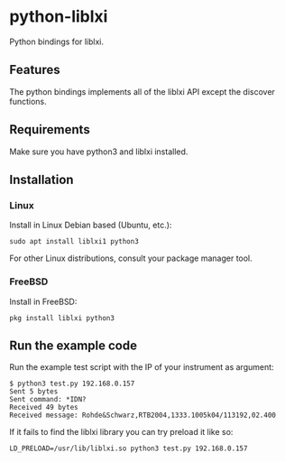# python-liblxi

Python bindings for liblxi.

## Features

The python bindings implements all of the liblxi API except the discover
functions.

## Requirements

Make sure you have python3 and liblxi installed.

## Installation

### Linux

Install in Linux Debian based (Ubuntu, etc.):
```
sudo apt install liblxi1 python3
```

For other Linux distributions, consult your package manager tool.

### FreeBSD

Install in FreeBSD:
```
pkg install liblxi python3
```

## Run the example code

Run the example test script with the IP of your instrument as argument:
```
$ python3 test.py 192.168.0.157
Sent 5 bytes
Sent command: *IDN?
Received 49 bytes
Received message: Rohde&Schwarz,RTB2004,1333.1005k04/113192,02.400
```

If it fails to find the liblxi library you can try preload it like so:

```
LD_PRELOAD=/usr/lib/liblxi.so python3 test.py 192.168.0.157
```
